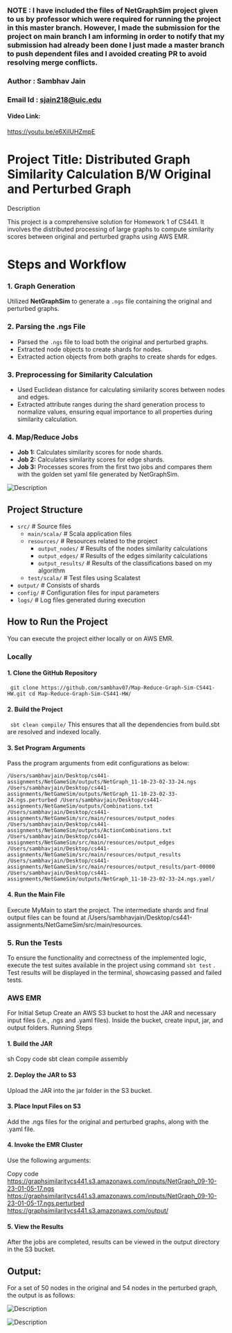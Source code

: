 ### NOTE : I have included the files of NetGraphSim project given to us by professor which were required for running the project in this master branch. However, I made the submission for the project on main branch I am informing in order to notify that my submission had already been done I just made a master branch to push dependent files and I avoided creating PR to avoid resolving merge conflicts.

### Author : Sambhav Jain

### Email Id : sjain218@uic.edu

#### Video Link:
https://youtu.be/e6XiIUHZmpE

# Project Title: Distributed Graph Similarity Calculation B/W Original and Perturbed Graph

Description

This project is a comprehensive solution for Homework 1 of CS441. It involves the distributed processing of large graphs to compute similarity scores between original and perturbed graphs using AWS EMR.

# Steps and Workflow
### 1. Graph Generation
Utilized **NetGraphSim** to generate a `.ngs` file containing the original and perturbed graphs.

### 2. Parsing the .ngs File
- Parsed the `.ngs` file to load both the original and perturbed graphs.
- Extracted node objects to create shards for nodes.
- Extracted action objects from both graphs to create shards for edges.

### 3. Preprocessing for Similarity Calculation
- Used Euclidean distance for calculating similarity scores between nodes and edges.
- Extracted attribute ranges during the shard generation process to normalize values, ensuring equal importance to all properties during similarity calculation.

### 4. Map/Reduce Jobs
- **Job 1:** Calculates similarity scores for node shards.
- **Job 2:** Calculates similarity scores for edge shards.
- **Job 3:** Processes scores from the first two jobs and compares them with the golden set yaml file generated by NetGraphSim.


![Description](https://drive.google.com/uc?export=view&id=1YdCzn5Gf7GvkZ3cESpyiHqRP__x0mXIB)

## Project Structure

- `src/`                 # Source files
  - `main/scala/`        # Scala application files
  - `resources/`         # Resources related to the project
      - `output_nodes/`          # Results of the nodes similarity calculations
      - `output_edges/`          # Results of the edges similarity calculations
      - `output_results/`        # Results of the classifications based on my algorithm
  - `test/scala/`        # Test files using Scalatest
- `output/`              # Consists of shards
- `config/`              # Configuration files for input parameters
- `logs/`                # Log files generated during execution


## How to Run the Project

You can execute the project either locally or on AWS EMR.

### Locally

#### 1. Clone the GitHub Repository
`
git clone https://github.com/sambhav07/Map-Reduce-Graph-Sim-CS441-HW.git
cd Map-Reduce-Graph-Sim-CS441-HW/`

#### 2. Build the Project
`
sbt clean compile/`
This ensures that all the dependencies from build.sbt are resolved and indexed locally.

#### 3. Set Program Arguments
Pass the program arguments from edit configurations as below:

`/Users/sambhavjain/Desktop/cs441-assignments/NetGameSim/outputs/NetGraph_11-10-23-02-33-24.ngs
/Users/sambhavjain/Desktop/cs441-assignments/NetGameSim/outputs/NetGraph_11-10-23-02-33-24.ngs.perturbed
/Users/sambhavjain/Desktop/cs441-assignments/NetGameSim/outputs/Combinations.txt
/Users/sambhavjain/Desktop/cs441-assignments/NetGameSim/src/main/resources/output_nodes
/Users/sambhavjain/Desktop/cs441-assignments/NetGameSim/outputs/ActionCombinations.txt
/Users/sambhavjain/Desktop/cs441-assignments/NetGameSim/src/main/resources/output_edges
/Users/sambhavjain/Desktop/cs441-assignments/NetGameSim/src/main/resources/output_results
/Users/sambhavjain/Desktop/cs441-assignments/NetGameSim/src/main/resources/output_results/part-00000
/Users/sambhavjain/Desktop/cs441-assignments/NetGameSim/outputs/NetGraph_11-10-23-02-33-24.ngs.yaml/`
#### 4. Run the Main File
Execute MyMain to start the project. The intermediate shards and final output files can be found at /Users/sambhavjain/Desktop/cs441-assignments/NetGameSim/src/main/resources.

### 5. Run the Tests
To ensure the functionality and correctness of the implemented logic, execute the test suites available in the project using command `sbt test` . Test results will be displayed in the terminal, showcasing passed and failed tests.

### AWS EMR
For Initial Setup
Create an AWS S3 bucket to host the JAR and necessary input files (i.e., .ngs and .yaml files).
Inside the bucket, create input, jar, and output folders.
Running Steps
#### 1. Build the JAR
sh
Copy code
sbt clean compile assembly
#### 2. Deploy the JAR to S3
Upload the JAR into the jar folder in the S3 bucket.

#### 3. Place Input Files on S3
Add the .ngs files for the original and perturbed graphs, along with the .yaml file.

#### 4. Invoke the EMR Cluster
Use the following arguments:

Copy code
https://graphsimilaritycs441.s3.amazonaws.com/inputs/NetGraph_09-10-23-01-05-17.ngs
https://graphsimilaritycs441.s3.amazonaws.com/inputs/NetGraph_09-10-23-01-05-17.ngs.perturbed
https://graphsimilaritycs441.s3.amazonaws.com/output/
#### 5. View the Results
After the jobs are completed, results can be viewed in the output directory in the S3 bucket.


## Output:
For a set of 50 nodes in the original and 54 nodes in the perturbed graph, the output is as follows:

![Description](https://drive.google.com/uc?export=view&id=1PzxYeyQjBLrAO-B4UJwvFwRA5L1dWfon)

![Description](https://drive.google.com/uc?export=view&id=1kRRkQtIttVO1oKkl4KLsB-ng3vcU0VjA)


